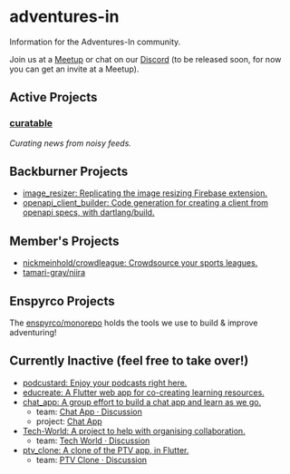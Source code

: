 # adventures-in
Information for the Adventures-In community.

Join us at a [Meetup](https://www.meetup.com/Adventures-in-Flutter-Firebase) or chat on our [Discord]() (to be released soon, for now you can get an invite at a Meetup).

## Active Projects

### [curatable](https://github.com/adventures-in/curatable)

*Curating news from noisy feeds.*

## Backburner Projects

- [image_resizer: Replicating the image resizing Firebase extension.](https://github.com/Adventures-In/image_resizer)
- [openapi_client_builder: Code generation for creating a client from openapi specs, with dartlang/build.](https://github.com/Adventures-In/openapi_client_builder)

## Member's Projects 

- [nickmeinhold/crowdleague: Crowdsource your sports leagues.](https://github.com/nickmeinhold/crowdleague) 
- [tamari-gray/niira](https://github.com/tamari-gray/niira)

## Enspyrco Projects

The [enspyrco/monorepo](https://github.com/enspyrco/monorepo) holds the tools we use to build & improve adventuring!

## Currently Inactive (feel free to take over!) 
- [podcustard: Enjoy your podcasts right here.](https://github.com/Adventures-In/podcustard) 
- [educreate: A Flutter web app for co-creating learning resources.](https://github.com/Adventures-In/educreate)
- [chat_app: A group effort to build a chat app and learn as we go.](https://github.com/Adventures-In/chat_app) 
  - team: [Chat App · Discussion](https://github.com/orgs/Adventures-In/teams/chat-app) 
  - project: [Chat App](https://github.com/orgs/Adventures-In/projects/) 
- [Tech-World: A project to help with organising collaboration.](https://github.com/Adventures-In/Tech-World) 
  - team: [Tech World · Discussion](https://github.com/orgs/Adventures-In/teams/tech-world)
- [ptv_clone: A clone of the PTV app, in Flutter.](https://github.com/Adventures-In/ptv_clone)
  - team: [PTV Clone · Discussion](https://github.com/orgs/Adventures-In/teams/ptv-clone) 
